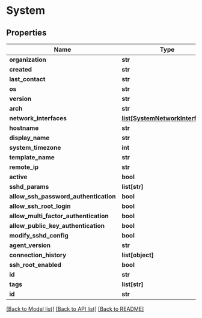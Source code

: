 # System

## Properties
Name | Type | Description | Notes
------------ | ------------- | ------------- | -------------
**organization** | **str** |  | [optional] 
**created** | **str** |  | [optional] 
**last_contact** | **str** |  | [optional] 
**os** | **str** |  | [optional] 
**version** | **str** |  | [optional] 
**arch** | **str** |  | [optional] 
**network_interfaces** | [**list[SystemNetworkInterfaces]**](SystemNetworkInterfaces.md) |  | [optional] 
**hostname** | **str** |  | [optional] 
**display_name** | **str** |  | [optional] 
**system_timezone** | **int** |  | [optional] 
**template_name** | **str** |  | [optional] 
**remote_ip** | **str** |  | [optional] 
**active** | **bool** |  | [optional] 
**sshd_params** | **list[str]** |  | [optional] 
**allow_ssh_password_authentication** | **bool** |  | [optional] 
**allow_ssh_root_login** | **bool** |  | [optional] 
**allow_multi_factor_authentication** | **bool** |  | [optional] 
**allow_public_key_authentication** | **bool** |  | [optional] 
**modify_sshd_config** | **bool** |  | [optional] 
**agent_version** | **str** |  | [optional] 
**connection_history** | **list[object]** |  | [optional] 
**ssh_root_enabled** | **bool** |  | [optional] 
**id** | **str** |  | [optional] 
**tags** | **list[str]** |  | [optional] 
**id** | **str** |  | [optional] 

[[Back to Model list]](../README.md#documentation-for-models) [[Back to API list]](../README.md#documentation-for-api-endpoints) [[Back to README]](../README.md)


